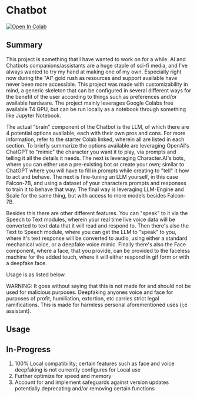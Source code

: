 # Chatbot
[![Open In Colab](https://colab.research.google.com/assets/colab-badge.svg)](https://colab.research.google.com/drive/1Oauo2m8-M0yCp0vSUKkCdAzKqw21R-3T?usp=sharing)

## Summary
This project is something that I have wanted to work on for a while. AI and Chatbots companions/assistants are a huge staple of sci-fi media, and I've always wanted to try my hand at making one of my own. Especially right now during the "AI" gold rush as resources and 
support available have never been more accessible. This project was made with customizability in mind, a generic skeleton that can be configured in several different ways for the benefit of the user according to things such as preferences and/or available hardware. The 
project mainly leverages Google Colabs free available T4 GPU, but can be run locally as a notebook through something like Jupyter Notebook. 

The actual "brain" component of the Chatbot is the LLM, of which there are 4 potential options available, each with their own pros and cons. For more information, refer to the starter Colab linked, wherein all are listed in each section. To briefly summarize the options 
available are leveraging OpenAI's ChatGPT to "mimic" the character you want it to play, via prompts and telling it all the details it needs. The next is leveraging Character.AI's bots, where you can either use a pre-existing bot or create your own; similar to ChatGPT where 
you will have to fill in prompts while creating to "tell" it how to act and behave. The next is fine-tuning an LLM yourself, in this case Falcon-7B, and using a dataset of your characters prompts and responses to train it to behave that way. The final way is leveraging 
LLM-Engine and Scale for the same thing, but with access to more models besides Falcon-7B.

Besides this there are other different features. You can "speak" to it via the Speech to Text modules, wherein your real time live voice data will be converted to text data that it will read and respond to. Then there's also the Text to Speech module, where you can get the
LLM to "speak" to you, where it's text response will be converted to audio, using either a standard mechanical voice, or a deepfake voice mimic. Finally there's also the Face component, where a face, that you provide, can be provided to the faceless machine for the added
touch, where it will either respond in gif form or with a deepfake face.

Usage is as listed below.

WARNING: It goes without saying that this is not made for and should not be used for malicious purposes. Deepfaking anyones voice and face for purposes of profit, humiliation, extortion, etc carries strict legal ramifications. This is made for harmless personal aforementioned
uses (i;e assistant). 


## Usage


## In-Progress
1. 100% Local compatibility; certain features such as face and voice deepfaking is not currently configures for Local use
2. Further optimize for speed and memory
3. Account for and implement safeguards against version updates potentially deprecating and/or removing certain functions 

